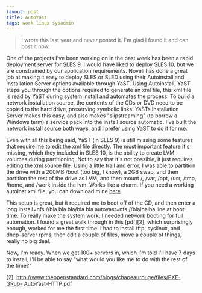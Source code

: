 ```yaml
--- 
layout: post
title: AutoYast
tags: work linux sysadmin
---
```



> I wrote this last year and never posted it. I'm glad I found it and can post it now.

One of the projects I've been working on in the past week has been a rapid deployment server for SLES 9. I would have liked to deploy SLES 10, but we are constrained by our application requirements. Novell has done a great job at making it easy to deploy SLES or SLED using their Autoinstall and Installation Server options available through YaST. Using Autoinstall, YaST steps you through the options required to generate an xml file, this xml file is read by YaST during system install and automates the process. To build a network installation source, the contents of the CDs or DVD need to be copied to the hard drive, preserving symbolic links. YaSTs Installation Server makes this easy, and also makes "slipstreaming" (to borrow a Windows term) a service pack into the install source automatic. I've built the network install source both ways, and I prefer using YaST to do it for me.

Even with all this being said, YaST (in SLES 9) is still missing some features that require me to edit the xml file directly. The most important feature it's missing, which they included in SLES 10, is the ability to create LVM volumes during partitioning. Not to say that it's not possible, it just requires editing the xml source file. Using a little trail and error, I was able to partition the drive with a 200MB /boot (too big, I know), a 2GB swap, and then partition the rest of the drive as LVM, and then mount /, /var, /opt, /usr, /tmp, /home, and /work inside the lvm. Works like a charm. If you need a working autoinst.xml file, you can download mine [here][1].

This setup is great, but it required me to boot off of the CD, and then enter a long install=nfs://bla bla bla/bla bla autoyast=nfs://blalbalba line at boot time. To really make the system work, I needed network booting for full automation. I found a great walk through in this [pdf][2], which surprisingly enough, worked for me the first time. I had to install tftp, syslinux, and dhcp-server rpms, then edit a couple of files, move a couple of things, really no big deal.

Now, I'm ready. When we get 100+ servers in, which I'm told I'll have 7 days to install, I'll be able to say "what would you like me to do with the rest of the time?"


[1]: http://os-zen.com/download/autoinst.xml
[2]: http://www.theopenstandard.com/blogs/chapeaurouge/files/PXE-GRub- AutoYast-HTTP.pdf
